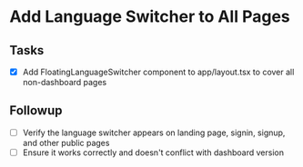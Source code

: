 # Add Language Switcher to All Pages

## Tasks
- [x] Add FloatingLanguageSwitcher component to app/layout.tsx to cover all non-dashboard pages

## Followup
- [ ] Verify the language switcher appears on landing page, signin, signup, and other public pages
- [ ] Ensure it works correctly and doesn't conflict with dashboard version
